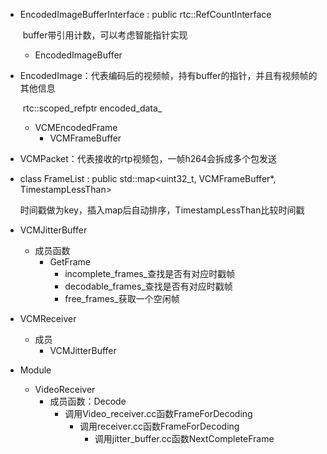 - EncodedImageBufferInterface : public rtc::RefCountInterface

  ​	buffer带引用计数，可以考虑智能指针实现

  - EncodedImageBuffer

- EncodedImage：代表编码后的视频帧，持有buffer的指针，并且有视频帧的其他信息

  ​	rtc::scoped_refptr<EncodedImageBufferInterface> encoded_data_

  - VCMEncodedFrame
    - VCMFrameBuffer

- VCMPacket：代表接收的rtp视频包，一帧h264会拆成多个包发送

- class FrameList : public std::map<uint32_t, VCMFrameBuffer*, TimestampLessThan>

  时间戳做为key，插入map后自动排序，TimestampLessThan比较时间戳

- VCMJitterBuffer

  - 成员函数
    - GetFrame
      - incomplete_frames_查找是否有对应时戳帧
      - decodable_frames_查找是否有对应时戳帧
      - free_frames_获取一个空闲帧

- VCMReceiver

  - 成员
    - VCMJitterBuffer

- Module

  - VideoReceiver
    - 成员函数：Decode
      - 调用Video_receiver.cc函数FrameForDecoding
        - 调用receiver.cc函数FrameForDecoding
          - 调用jitter_buffer.cc函数NextCompleteFrame

